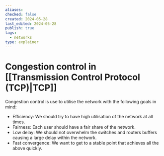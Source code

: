 ```yaml
---
aliases: 
checked: false
created: 2024-05-28
last_edited: 2024-05-28
publish: true
tags:
  - networks
type: explainer
---
```

# Congestion control in [[Transmission Control Protocol (TCP)|TCP]]

Congestion control is use to utilise the network with the following goals in mind:
- Efficiency: We should try to have high utilisation of the network at all times.
- Fairness: Each user should have a fair share of the network.
- Low delay: We should not overwhelm the switches and routers buffers causing a large delay within the network.
- Fast convergence: We want to get to a stable point that achieves all the above quickly.

